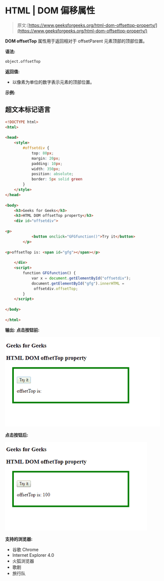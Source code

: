# HTML | DOM 偏移属性

> 原文:[https://www.geeksforgeeks.org/html-dom-offsettop-property/](https://www.geeksforgeeks.org/html-dom-offsettop-property/)

**DOM offsetTop** 属性用于返回相对于 offsetParent 元素顶部的顶部位置。

**语法:**

```html
object.offsetTop
```

**返回值:**

*   以像素为单位的数字表示元素的顶部位置。

**示例:**

## 超文本标记语言

```html
<!DOCTYPE html>
<html>

<head>
    <style>
        #offsetdiv {
            top: 80px;
            margin: 20px;
            padding: 10px;
            width: 350px;
            position: absolute;
            border: 5px solid green
        }
    </style>
</head>

<body>
    <h3>Geeks for Geeks</h3>
    <h3>HTML DOM offsetTop property</h3>
    <div id="offsetdiv">

<p>
            <button onclick="GFGfunction()">Try it</button>
        </p>

<p>offsetTop is: <span id="gfg"></span></p>

    </div>
    <script>
        function GFGfunction() {
            var x = document.getElementById("offsetdiv");
            document.getElementById("gfg").innerHTML =
             offsetdiv.offsetTop;
        }
    </script>

</body>

</html>
```

**输出:**
**点击按钮前:**

![](img/3910e1d613267c95110074954ccbc962.png)

**点击按钮后:**

![](img/de184ff0d808d3b5bc637f32443749fb.png)

**支持的浏览器:**

*   谷歌 Chrome
*   Internet Explorer 4.0
*   火狐浏览器
*   歌剧
*   旅行队